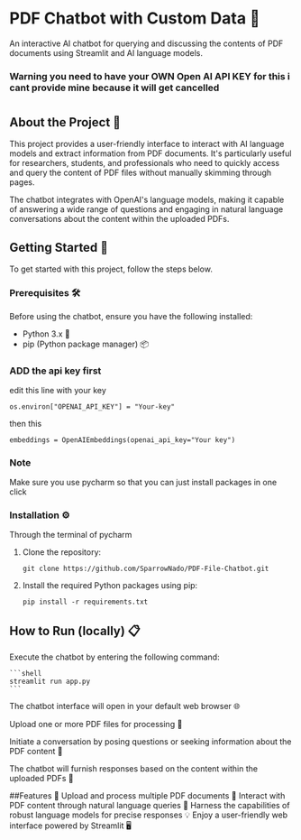 # PDF Chatbot with Custom Data 📄


An interactive AI chatbot for querying and discussing the contents of PDF documents using Streamlit and AI language models.



### Warning you need to have your OWN Open AI API KEY for this i cant provide mine because it will get cancelled

#
## About the Project 🌟

This project provides a user-friendly interface to interact with AI language models and extract information from PDF documents. It's particularly useful for researchers, students, and professionals who need to quickly access and query the content of PDF files without manually skimming through pages.

The chatbot integrates with OpenAI's language models, making it capable of answering a wide range of questions and engaging in natural language conversations about the content within the uploaded PDFs.

## Getting Started 🚀

To get started with this project, follow the steps below.

### Prerequisites 🛠️

Before using the chatbot, ensure you have the following installed:

- Python 3.x 🐍
- pip (Python package manager) 📦


### ADD the api key first 
edit this line with your key
```
os.environ["OPENAI_API_KEY"] = "Your-key"
```

then this
```
embeddings = OpenAIEmbeddings(openai_api_key="Your key")
```


### Note 

Make sure you use pycharm so that you can just install packages in one click

### Installation ⚙️
Through the terminal of pycharm 
1. Clone the repository:

   ```shell
   git clone https://github.com/SparrowNado/PDF-File-Chatbot.git
   ```

  
2. Install the required Python packages using pip:
    ```shell
    pip install -r requirements.txt
    ```

## How to Run (locally) 📋

 Execute the chatbot by entering the following command:

    ```shell
    streamlit run app.py
    ```
The chatbot interface will open in your default web browser 🌐

Upload one or more PDF files for processing 📂

Initiate a conversation by posing questions or seeking information about the PDF content 💬

The chatbot will furnish responses based on the content within the uploaded PDFs 🧠






##Features 🌈
Upload and process multiple PDF documents 📁
Interact with PDF content through natural language queries 💬
Harness the capabilities of robust language models for precise responses 💡
Enjoy a user-friendly web interface powered by Streamlit 🖥️





